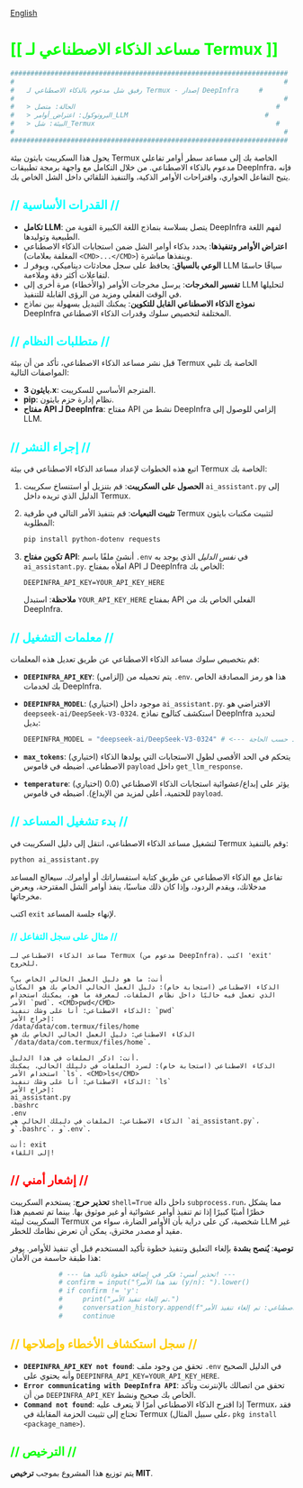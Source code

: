 [English](README.md)
# <span style="color: #00ff00;">[[ مساعد الذكاء الاصطناعي لـ Termux ]]</span>

```bash
#####################################################################
#                                                                   #
#   رفيق شل مدعوم بالذكاء الاصطناعي لـ Termux - إصدار DeepInfra     #
#                                                                   #
#   > الحالة: متصل                                                  #
#   > البروتوكول: اعتراض_أوامر_LLM                                  #
#   > البيئة: شل_Termux                                             #
#                                                                   #
#####################################################################
```

يحول هذا السكريبت بايثون بيئة Termux الخاصة بك إلى مساعد سطر أوامر تفاعلي مدعوم بالذكاء الاصطناعي. من خلال التكامل مع واجهة برمجة تطبيقات DeepInfra، فإنه يتيح التفاعل الحواري، واقتراحات الأوامر الذكية، والتنفيذ التلقائي داخل الشل الخاص بك.

## <span style="color: #00ffff;">// القدرات الأساسية //</span>

*   **تكامل LLM**: يتصل بسلاسة بنماذج اللغة الكبيرة القوية من DeepInfra لفهم اللغة الطبيعية وتوليدها.
*   **اعتراض الأوامر وتنفيذها**: يحدد بذكاء أوامر الشل ضمن استجابات الذكاء الاصطناعي (المغلفة بعلامات `<CMD>...</CMD>`) وينفذها مباشرة.
*   **الوعي بالسياق**: يحافظ على سجل محادثات ديناميكي، ويوفر لـ LLM سياقًا حاسمًا لتفاعلات أكثر دقة وملاءمة.
*   **تفسير المخرجات**: يرسل مخرجات الأوامر (والأخطاء) مرة أخرى إلى LLM لتحليلها في الوقت الفعلي ومزيد من الرؤى القابلة للتنفيذ.
*   **نموذج الذكاء الاصطناعي القابل للتكوين**: يمكنك التبديل بسهولة بين نماذج DeepInfra المختلفة لتخصيص سلوك وقدرات الذكاء الاصطناعي.

## <span style="color: #00ffff;">// متطلبات النظام //</span>

قبل نشر مساعد الذكاء الاصطناعي، تأكد من أن بيئة Termux الخاصة بك تلبي المواصفات التالية:

*   **بايثون 3.x**: المترجم الأساسي للسكريبت.
*   **pip**: نظام إدارة حزم بايثون.
*   **مفتاح API لـ DeepInfra**: مفتاح API نشط من DeepInfra إلزامي للوصول إلى LLM.

## <span style="color: #00ffff;">// إجراء النشر //</span>

اتبع هذه الخطوات لإعداد مساعد الذكاء الاصطناعي في بيئة Termux الخاصة بك:

1.  **الحصول على السكريبت**: قم بتنزيل أو استنساخ سكريبت `ai_assistant.py` إلى الدليل الذي تريده داخل Termux.

2.  **تثبيت التبعيات**: قم بتنفيذ الأمر التالي في طرفية Termux لتثبيت مكتبات بايثون المطلوبة:

    ```bash
    pip install python-dotenv requests
    ```

3.  **تكوين مفتاح API**: أنشئ ملفًا باسم `.env` في *نفس الدليل* الذي يوجد به `ai_assistant.py`. املأه بمفتاح API لـ DeepInfra الخاص بك:

    ```text
    DEEPINFRA_API_KEY=YOUR_API_KEY_HERE
    ```
    **ملاحظة**: استبدل `YOUR_API_KEY_HERE` بمفتاح API الفعلي الخاص بك من DeepInfra.

## <span style="color: #00ffff;">// معلمات التشغيل //</span>

قم بتخصيص سلوك مساعد الذكاء الاصطناعي عن طريق تعديل هذه المعلمات:

*   **`DEEPINFRA_API_KEY`**: (إلزامي) يتم تحميله من `.env`. هذا هو رمز المصادقة الخاص بك لخدمات DeepInfra.

*   **`DEEPINFRA_MODEL`**: (اختياري) موجود داخل `ai_assistant.py`. الافتراضي هو `deepseek-ai/DeepSeek-V3-0324`. استكشف كتالوج نماذج DeepInfra لتحديد بديل:

    ```python
    DEEPINFRA_MODEL = "deepseek-ai/DeepSeek-V3-0324" # <--- اضبط حسب الحاجة
    ```

*   **`max_tokens`**: (اختياري) يتحكم في الحد الأقصى لطول الاستجابات التي يولدها الذكاء الاصطناعي. اضبطه في قاموس `payload` داخل `get_llm_response`.

*   **`temperature`**: (اختياري) يؤثر على إبداع/عشوائية استجابات الذكاء الاصطناعي (0.0 للحتمية، أعلى لمزيد من الإبداع). اضبطه في قاموس `payload`.

## <span style="color: #00ffff;">// بدء تشغيل المساعد //</span>

لتشغيل مساعد الذكاء الاصطناعي، انتقل إلى دليل السكريبت في Termux وقم بالتنفيذ:

```bash
python ai_assistant.py
```

تفاعل مع الذكاء الاصطناعي عن طريق كتابة استفساراتك أو أوامرك. سيعالج المساعد مدخلاتك، ويقدم الردود، وإذا كان ذلك مناسبًا، ينفذ أوامر الشل المقترحة، ويعرض مخرجاتها.

اكتب `exit` لإنهاء جلسة المساعد.

### <span style="color: #00ffff;">// مثال على سجل التفاعل //</span>

```text
مساعد الذكاء الاصطناعي لـ Termux (مدعوم من DeepInfra). اكتب 'exit' للخروج.

أنت: ما هو دليل العمل الحالي الخاص بي؟
الذكاء الاصطناعي (استجابة خام): دليل العمل الحالي الخاص بك هو المكان الذي تعمل فيه حاليًا داخل نظام الملفات. لمعرفة ما هو، يمكنك استخدام الأمر `pwd`. <CMD>pwd</CMD>
الذكاء الاصطناعي: أنا على وشك تنفيذ: `pwd`
إخراج الأمر:
/data/data/com.termux/files/home
الذكاء الاصطناعي: دليل العمل الحالي الخاص بك هو `/data/data/com.termux/files/home`.

أنت: اذكر الملفات في هذا الدليل.
الذكاء الاصطناعي (استجابة خام): لسرد الملفات في دليلك الحالي، يمكنك استخدام الأمر `ls`. <CMD>ls</CMD>
الذكاء الاصطناعي: أنا على وشك تنفيذ: `ls`
إخراج الأمر:
ai_assistant.py
.bashrc
.env
الذكاء الاصطناعي: الملفات في دليلك الحالي هي `ai_assistant.py`، و`.bashrc`، و`.env`.

أنت: exit
إلى اللقاء!
```

## <span style="color: #ff0000;">// إشعار أمني //</span>

**تحذير حرج**: يستخدم السكريبت `shell=True` داخل دالة `subprocess.run`، مما يشكل خطرًا أمنيًا كبيرًا إذا تم تنفيذ أوامر عشوائية أو غير موثوق بها. بينما تم تصميم هذا السكريبت لبيئة Termux شخصية، كن على دراية بأن الأوامر الضارة، سواء من LLM غير مقيد أو مصدر مخترق، يمكن أن تعرض نظامك للخطر.

**توصية**: **يُنصح بشدة** بإلغاء التعليق وتنفيذ خطوة تأكيد المستخدم قبل أي تنفيذ للأوامر. يوفر هذا طبقة حاسمة من الأمان:

```python
            # --- تحذير أمني: فكر في إضافة خطوة تأكيد هنا! ---
            # confirm = input("نفذ هذا الأمر؟ (y/n): ").lower()
            # if confirm != 'y':
            #     print("تم إلغاء تنفيذ الأمر.")
            #     conversation_history.append(f"الذكاء الاصطناعي: تم إلغاء تنفيذ الأمر.")
            #     continue
```

## <span style="color: #ffcc00;">// سجل استكشاف الأخطاء وإصلاحها //</span>

*   **`DEEPINFRA_API_KEY not found`**: تحقق من وجود ملف `.env` في الدليل الصحيح وأنه يحتوي على `DEEPINFRA_API_KEY=YOUR_API_KEY_HERE`.
*   **`Error communicating with DeepInfra API`**: تحقق من اتصالك بالإنترنت وتأكد من أن `DEEPINFRA_API_KEY` الخاص بك صحيح ونشط.
*   **`Command not found`**: إذا اقترح الذكاء الاصطناعي أمرًا لا يتعرف عليه Termux، فقد تحتاج إلى تثبيت الحزمة المقابلة في Termux (على سبيل المثال، `pkg install <package_name>`).

## <span style="color: #00ff00;">// الترخيص //</span>

يتم توزيع هذا المشروع بموجب **ترخيص MIT**.

